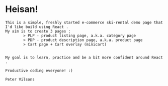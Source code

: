 
# Heisan!
    
    
    This is a simple, freshly started e-commerce ski-rental demo page that I'd like build using React .
    My aim is to create 3 pages :
            > PLP - product listing page, a.k.a. category page
            > PDP - product description page, a.k.a. product page
            > Cart page + Cart overlay (minicart)
            
    
    My goal is to learn, practice and be a bit more confident around React .
    
    Productive coding everyone! :)

    Peter Vilsons
